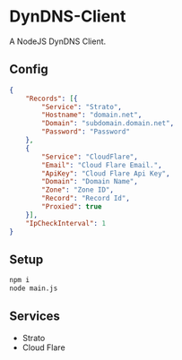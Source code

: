 # DynDNS-Client
A NodeJS DynDNS Client.

## Config 
```json
{
    "Records": [{
        "Service": "Strato",
        "Hostname": "domain.net",
        "Domain": "subdomain.domain.net",
        "Password": "Password"
    },
    {
        "Service": "CloudFlare",
        "Email": "Cloud Flare Email.",
        "ApiKey": "Cloud Flare Api Key",
        "Domain": "Domain Name",
        "Zone": "Zone ID",
        "Record": "Record Id",
        "Proxied": true
    }],
    "IpCheckInterval": 1 
}
```

## Setup
```bash
npm i
node main.js
```

## Services 
* Strato
* Cloud Flare
